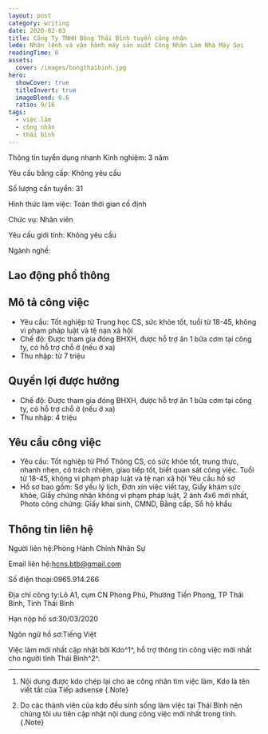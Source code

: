 ```yaml
---
layout: post
category: writing
date: 2020-02-03
title: Công Ty TNHH Bông Thái Bình tuyển công nhân
lede: Nhận lệnh và vận hành máy sản xuất Công Nhân Làm Nhà Máy Sợi
readingTime: 8
assets:
  cover: /images/bongthaibinh.jpg
hero:
  showCover: true
  titleInvert: true
  imageBlend: 0.6
  ratio: 9/16
tags:
  - việc làm
  - công nhân
  - thái bình
---
```

<Media ratio="708/1500" image="/images/bongthaibinh.jpg" />
Thông tin tuyển dụng nhanh
Kinh nghiệm: 3 năm

Yêu cầu bằng cấp: Không yêu cầu

Số lượng cần tuyển: 31

Hình thức làm việc: Toàn thời gian cố định

Chức vụ: Nhân viên

Yêu cầu giới tính: Không yêu cầu

Ngành nghề:

## Lao động phổ thông
## Mô tả công việc
 - Yêu cầu: Tốt nghiệp từ Trung học CS, sức khỏe tốt, tuổi từ 18-45, không vi phạm pháp luật và tệ nạn xã hội
- Chế độ: Được tham gia đóng BHXH, được hỗ trợ ăn 1 bữa cơm tại công ty, có hỗ trợ chỗ ở (nếu ở xa)
- Thu nhập: từ 7 triệu
 
## Quyền lợi được hưởng
- Chế độ: Được tham gia đóng BHXH, được hỗ trợ ăn 1 bữa cơm tại công ty, có hỗ trợ chỗ ở (nếu ở xa)
- Thu nhập: 4 triệu

## Yêu cầu công việc
- Yêu cầu: Tốt nghiệp từ Phổ Thông CS, có sức khỏe tốt, trung thực, nhanh nhẹn, có trách nhiệm, giao tiếp tốt, biết quan sát công việc. Tuổi từ 18-45, không vi phạm pháp luật và tệ nạn xã hội
Yêu cầu hồ sơ
- Hồ sơ bao gồm: Sơ yếu lý lịch, Đơn xin việc viết tay, Giấy khám sức khỏe, Giấy chứng nhận không vi phạm pháp luật, 2 ảnh 4x6 mới nhất, Photo công chứng: Giấy khai sinh, CMND, Bằng cấp, Sổ hộ khẩu

## Thông tin liên hệ

Người liên hệ:Phòng Hành Chính Nhân Sự

Email liên hệ:hcns.btb@gmail.com

Số điện thoại:0965.914.266

Địa chỉ công ty:Lô A1, cụm CN Phong Phú, Phường Tiền Phong, TP Thái Bình, Tỉnh Thái Bình

Hạn nộp hồ sơ:30/03/2020 

Ngôn ngữ hồ sơ:Tiếng Việt

<!-- @[MarkdownNote](note="These projects are not publicly available. Completed in collaboration with Grant Foster, Jason Armstrong, Jonathan Palasty, Cynthia Sánchez García and Antonio de Perio while working for Ward6.") -->

Việc làm mới nhất cập nhật bởi Kdo^1^, hỗ trợ thông tin công việc mới nhất cho người tỉnh Thái Bình^2^.

---

1. Nội dung được kdo chép lại cho ae công nhân tìm việc làm, Kdo là tên viết tắt của Tiếp adsense {.Note}

2. Do các thành viên của kdo đều sinh sống làm việc tại Thái Bình nên chúng tôi ưu tiên cập nhật nội dung công việc mới nhất trong tỉnh. {.Note}

<script>
import Media from "../../src/components/Media";
import MediaVideo from "../../src/components/MediaVideo";
import PostButton from "../../src/components/PostButton";
export default {
  components: {
    Media,
    MediaVideo,
    PostButton,
  }
}
</script>

